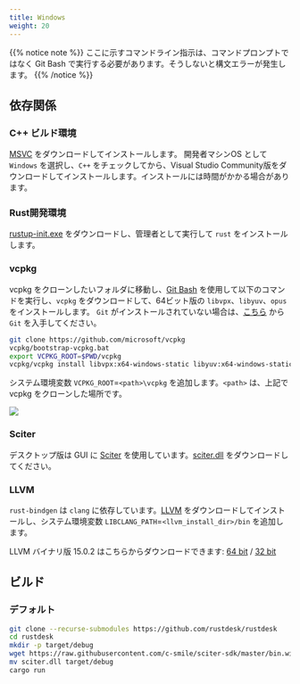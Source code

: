 ```yaml
---
title: Windows
weight: 20
---
```


{{% notice note %}}
ここに示すコマンドライン指示は、コマンドプロンプトではなく Git Bash で実行する必要があります。そうしないと構文エラーが発生します。
{{% /notice %}}

## 依存関係

### C++ ビルド環境

[MSVC](https://visualstudio.microsoft.com/) をダウンロードしてインストールします。
開発者マシンOS として `Windows` を選択し、`C++` をチェックしてから、Visual Studio Community版をダウンロードしてインストールします。インストールには時間がかかる場合があります。

### Rust開発環境

[rustup-init.exe](https://static.rust-lang.org/rustup/dist/x86_64-pc-windows-msvc/rustup-init.exe) をダウンロードし、管理者として実行して `rust` をインストールします。

### vcpkg

vcpkg をクローンしたいフォルダに移動し、[Git Bash](https://git-scm.com/download/win) を使用して以下のコマンドを実行し、`vcpkg` をダウンロードして、64ビット版の `libvpx`、`libyuv`、`opus` をインストールします。
`Git` がインストールされていない場合は、[こちら](https://git-scm.com/download/win) から `Git` を入手してください。

```sh
git clone https://github.com/microsoft/vcpkg
vcpkg/bootstrap-vcpkg.bat
export VCPKG_ROOT=$PWD/vcpkg
vcpkg/vcpkg install libvpx:x64-windows-static libyuv:x64-windows-static opus:x64-windows-static aom:x64-windows-static
```

システム環境変数 `VCPKG_ROOT`=`<path>\vcpkg` を追加します。`<path>` は、上記で vcpkg をクローンした場所です。

![](/docs/en/dev/build/windows/images/env.png)

### Sciter

デスクトップ版は GUI に [Sciter](https://sciter.com/) を使用しています。[sciter.dll](https://raw.githubusercontent.com/c-smile/sciter-sdk/master/bin.win/x64/sciter.dll) をダウンロードしてください。

### LLVM

`rust-bindgen` は `clang` に依存しています。[LLVM](https://github.com/llvm/llvm-project/releases) をダウンロードしてインストールし、システム環境変数 `LIBCLANG_PATH`=`<llvm_install_dir>/bin` を追加します。

LLVM バイナリ版 15.0.2 はこちらからダウンロードできます: [64 bit](https://github.com/llvm/llvm-project/releases/download/llvmorg-15.0.2/LLVM-15.0.2-win64.exe) / [32 bit](https://github.com/llvm/llvm-project/releases/download/llvmorg-15.0.2/LLVM-15.0.2-win32.exe)

## ビルド

### デフォルト

```sh
git clone --recurse-submodules https://github.com/rustdesk/rustdesk
cd rustdesk
mkdir -p target/debug
wget https://raw.githubusercontent.com/c-smile/sciter-sdk/master/bin.win/x64/sciter.dll
mv sciter.dll target/debug
cargo run
```